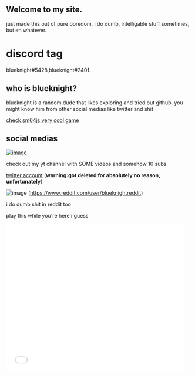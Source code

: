 ## Welcome to my site.
just made this out of pure boredom.
i do dumb, intelligable stuff sometimes, but eh whatever.

# discord tag
blueknight#5428,blueknight#2401.

## who  is blueknight?
blueknight is a random dude that likes exploring and tried out github. you might know him from other social medias like twitter and shit


[check sm64js very cool game](https://sm64js.com)

## social medias

[![image](https://user-images.githubusercontent.com/75827284/126630413-ff05ab04-b954-4116-b3ef-d7c35b133051.jpeg)
](https://www.youtube.com/channel/UCyv7ZBYeevY6OwautkawZjQ) 

check out my yt channel with SOME videos and somehow 10 subs

[twitter account](https://twitter.com/Blueknightexis1) (**warning:got deleted for absolutely no reason, unfortunately**)


![image](https://user-images.githubusercontent.com/75827284/188364136-8f40db3e-19bf-4436-9036-8dc454e621ec.png)
(https://www.reddit.com/user/blueknightreddit) 

i do dumb shit in reddit too


play this while you're here i guess

<iframe allowtransparency="true" width="485" height="402"  src="(https://turbowarp.org/736938857/embed?autostart=false"  frameborder="0" allowfullscreen></iframe>


